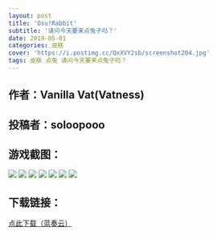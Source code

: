 ```yaml
---
layout: post
title: 'Osu!Rabbit'
subtitle: '请问今天要来点兔子吗？'
date: 2019-05-01
categories: 皮肤
cover: 'https://i.postimg.cc/QxXVY2sb/screenshot204.jpg'
tags: 皮肤 点兔 请问今天要来点兔子吗？
---
```


## 作者：Vanilla Vat(Vatness)

## 投稿者：soloopooo

## 游戏截图：

<img src="https://i.postimg.cc/rwZdrQB9/screenshot201.jpg">

<img src="https://i.postimg.cc/Y9YjTkhX/screenshot202.jpg">

<img src="https://i.postimg.cc/Xqgq78Kd/screenshot203.jpg">

<img src="https://i.postimg.cc/QxXVY2sb/screenshot204.jpg">

<img src="https://i.postimg.cc/xCvTtR4h/screenshot205.jpg">

<img src="https://i.postimg.cc/J0K7WhmQ/screenshot206.jpg">

<img src="https://i.postimg.cc/3JJJF2Cf/screenshot207.jpg">


## 下载链接：

[点此下载（蓝奏云）](https://www.lanzous.com/i3ssikh)